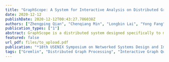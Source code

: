 ```yaml
---
title: "GraphScope: A System for Interactive Analysis on Distributed Graphs Using a High-Level Language"
date: 2020-12-12
publishDate: 2020-12-12T00:43:27.786038Z
authors: ["Zhengping Qian", "Chenqiang Min", "Longbin Lai", "Yong Fang", "Gaofeng Li", "Youyang Yao", "Bingqing Lyu", "Zhimin Chen", "Jingren Zhou" ]
publication_types: ["1"]
abstract: GraphScope is a distributed system designed specifically to make it easy for a variety of users to \emph{interactively} analyze big graph data on large clusters at low latency. It adopts a high-level language called Gremlin for graph traversal, and provides automatic parallel execution. In particular, we advocate a powerful new abstraction called \scope that caters to the specific needs in this new computation model to scale graph queries with complex dependencies and runtime dynamics, while at the same time maintaining the simple and concise programming model. GraphScope has been deployed in production clusters at Alibaba to support a variety of business-critical scenarios. Extensive evaluations using both benchmarks and real-world applications have validated the effectiveness of the proposed techniques, which enables \dmt to execute complex Gremlin traversal with orders-of-magnitude better performance than existing high-performance engines, and at much larger scales than recent state-of-the-art Gremlin-enabled systems such as JanusGraph.
featured: false
url_pdf: files/to_upload.pdf
publication: "*18th USENIX Symposium on Networked Systems Design and Implementation (to appear)*"
tags: ["Gremlin", "Distributed Graph Processing", "Interactive Graph Query", "Dynamic Scheduling"]
---
```


